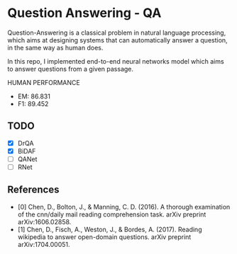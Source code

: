 # Question Answering - QA

Question-Answering is a classical problem in natural language processing, which aims at designing systems that can automatically answer a question, in the same way as human does.

In this repo, I implemented end-to-end neural networks model which aims to answer questions from a given passage.

HUMAN PERFORMANCE
- EM: 86.831
- F1: 89.452

## TODO

- [x] DrQA
- [x] BiDAF
- [ ] QANet
- [ ] RNet

## References

- [0] Chen, D., Bolton, J., & Manning, C. D. (2016). A thorough examination of the cnn/daily mail reading comprehension task. arXiv preprint arXiv:1606.02858.
- [1] Chen, D., Fisch, A., Weston, J., & Bordes, A. (2017). Reading wikipedia to answer open-domain questions. arXiv preprint arXiv:1704.00051.
